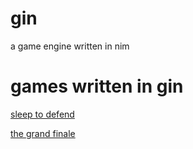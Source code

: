 # gin
a game engine written in nim

# games written in gin

[sleep to defend](http://prestosilver.itch.io/sleep-to-defend)

[the grand finale](http://prestosilver.itch.io/finale)
